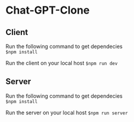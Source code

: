 # Chat-GPT-Clone

## Client
Run the following command to get dependecies  
`$npm install`

Run the client on your local host
`$npm run dev`

## Server
Run the following command to get dependecies  
`$npm install`

Run the server on your local host
`$npm run server`
